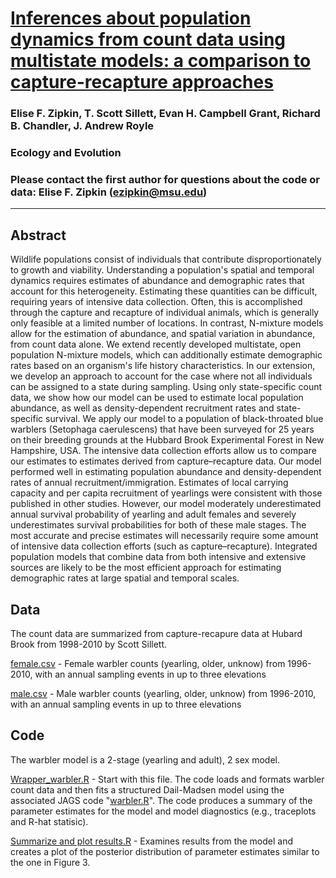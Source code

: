 # [Inferences about population dynamics from count data using multistate models: a comparison to capture-recapture approaches](https://onlinelibrary.wiley.com/doi/full/10.1002/ece3.942)

### Elise F. Zipkin, T. Scott Sillett, Evan H. Campbell Grant, Richard B. Chandler, J. Andrew Royle 

### Ecology and Evolution

### Please contact the first author for questions about the code or data: Elise F. Zipkin (ezipkin@msu.edu)
________________________________________________________________________________________________________________________________________

## Abstract ##
Wildlife populations consist of individuals that contribute disproportionately to growth and viability. Understanding a population's spatial and temporal dynamics requires estimates of abundance and demographic rates that account for this heterogeneity. Estimating these quantities can be difficult, requiring years of intensive data collection. Often, this is accomplished through the capture and recapture of individual animals, which is generally only feasible at a limited number of locations. In contrast, N-mixture models allow for the estimation of abundance, and spatial variation in abundance, from count data alone. We extend recently developed multistate, open population N-mixture models, which can additionally estimate demographic rates based on an organism's life history characteristics. In our extension, we develop an approach to account for the case where not all individuals can be assigned to a state during sampling. Using only state-specific count data, we show how our model can be used to estimate local population abundance, as well as density-dependent recruitment rates and state-specific survival. We apply our model to a population of black-throated blue warblers (Setophaga caerulescens) that have been surveyed for 25 years on their breeding grounds at the Hubbard Brook Experimental Forest in New Hampshire, USA. The intensive data collection efforts allow us to compare our estimates to estimates derived from capture–recapture data. Our model performed well in estimating population abundance and density-dependent rates of annual recruitment/immigration. Estimates of local carrying capacity and per capita recruitment of yearlings were consistent with those published in other studies. However, our model moderately underestimated annual survival probability of yearling and adult females and severely underestimates survival probabilities for both of these male stages. The most accurate and precise estimates will necessarily require some amount of intensive data collection efforts (such as capture–recapture). Integrated population models that combine data from both intensive and extensive sources are likely to be the most efficient approach for estimating demographic rates at large spatial and temporal scales.

## Data
The count data are summarized from capture-recapure data at Hubard Brook from 1998-2010 by Scott Sillett.

[female.csv](https://github.com/zipkinlab/Zipkin_etal_2014_EcolAndEvol/blob/master/Females.csv) - Female warbler counts (yearling, older, unknow) from 1996-2010, with an annual sampling events in up to three elevations

[male.csv](https://github.com/zipkinlab/Zipkin_etal_2014_EcolAndEvol/blob/master/Males.csv) - Male warbler counts (yearling, older, unknow) from 1996-2010, with an annual sampling events in up to three elevations

## Code
The warbler model is a 2-stage (yearling and adult), 2 sex model. 

[Wrapper_warbler.R](https://github.com/zipkinlab/Zipkin_etal_2014_EcolAndEvol/blob/master/Wrapper_warbler.R) - Start with this file. The code loads and formats warbler count data and then fits a structured Dail-Madsen model using the associated JAGS code "[warbler.R](https://github.com/zipkinlab/Zipkin_etal_2014_EcolAndEvol/blob/master/warbler.R)". The code produces a summary of the parameter estimates for the model and model diagnostics (e.g., traceplots and R-hat statisic).

[Summarize and plot results.R](https://github.com/zipkinlab/Zipkin_etal_2014_EcolAndEvol/blob/master/Summarize%20and%20plot%20results.R) - Examines results from the model and creates a plot of the posterior distribution of parameter estimates similar to the one in Figure 3.

